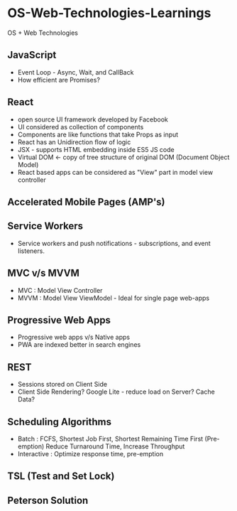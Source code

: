 # OS-Web-Technologies-Learnings
OS + Web Technologies

## JavaScript
- Event Loop - Async, Wait, and CallBack
- How efficient are Promises?

## React
- open source UI framework developed by Facebook
- UI considered as collection of components
- Components are like functions that take Props as input
- React has an Unidirection flow of logic
- JSX - supports HTML embedding inside ES5 JS code
- Virtual DOM <- copy of tree structure of original DOM (Document Object Model)
- React based apps can be considered as "View" part in model view controller

## Accelerated Mobile Pages (AMP's)

## Service Workers
- Service workers and push notifications - subscriptions, and event listeners.

## MVC v/s MVVM
- MVC : Model View Controller
- MVVM : Model View ViewModel - Ideal for single page web-apps

## Progressive Web Apps
- Progressive web apps v/s Native apps
- PWA are indexed better in search engines

## REST
- Sessions stored on Client Side
- Client Side Rendering? Google Lite - reduce load on Server? Cache Data?

## Scheduling Algorithms
- Batch : FCFS, Shortest Job First, Shortest Remaining Time First (Pre-emption)
  Reduce Turnaround Time, Increase Throughput
- Interactive : Optimize response time, pre-emption  
  

## TSL (Test and Set Lock)

## Peterson Solution
